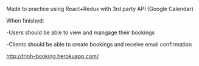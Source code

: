Made to practice using React+Redux with 3rd party API (Google Calendar)


When finished:

  -Users should be able to view and mangage their bookings


  -Clients should be able to create bookings and receive email confirmation


http://trinh-booking.herokuapp.com/
